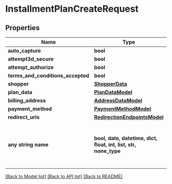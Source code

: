 # InstallmentPlanCreateRequest


## Properties
Name | Type | Description | Notes
------------ | ------------- | ------------- | -------------
**auto_capture** | **bool** |  | 
**attempt3d_secure** | **bool** |  | 
**attempt_authorize** | **bool** |  | 
**terms_and_conditions_accepted** | **bool** |  | 
**shopper** | [**ShopperData**](ShopperData.md) |  | [optional] 
**plan_data** | [**PlanDataModel**](PlanDataModel.md) |  | [optional] 
**billing_address** | [**AddressDataModel**](AddressDataModel.md) |  | [optional] 
**payment_method** | [**PaymentMethodModel**](PaymentMethodModel.md) |  | [optional] 
**redirect_urls** | [**RedirectionEndpointsModel**](RedirectionEndpointsModel.md) |  | [optional] 
**any string name** | **bool, date, datetime, dict, float, int, list, str, none_type** | any string name can be used but the value must be the correct type | [optional]

[[Back to Model list]](../README.md#documentation-for-models) [[Back to API list]](../README.md#documentation-for-api-endpoints) [[Back to README]](../README.md)


